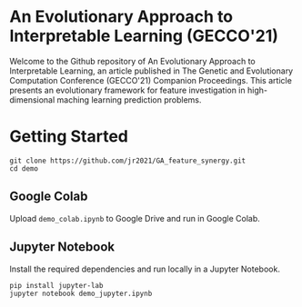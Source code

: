 # An Evolutionary Approach to Interpretable Learning (GECCO'21)

Welcome to the Github repository of An Evolutionary Approach to Interpretable Learning, an article published in The Genetic and Evolutionary Computation Conference (GECCO'21) Companion Proceedings. This article presents an evolutionary framework for feature investigation in high-dimensional maching learning prediction problems. 

# Getting Started

```
git clone https://github.com/jr2021/GA_feature_synergy.git
cd demo
```

## Google Colab

Upload ```demo_colab.ipynb``` to Google Drive and run in Google Colab.

## Jupyter Notebook

Install the required dependencies and run locally in a Jupyter Notebook.

```
pip install jupyter-lab
jupyter notebook demo_jupyter.ipynb
```
